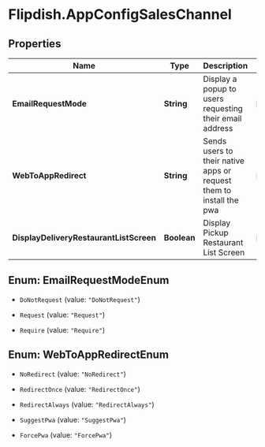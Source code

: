 # Flipdish.AppConfigSalesChannel

## Properties
Name | Type | Description | Notes
------------ | ------------- | ------------- | -------------
**EmailRequestMode** | **String** | Display a popup to users requesting their email address | [optional] 
**WebToAppRedirect** | **String** | Sends users to their native apps or request them to install the pwa | [optional] 
**DisplayDeliveryRestaurantListScreen** | **Boolean** | Display Pickup Restaurant List Screen | [optional] 


<a name="EmailRequestModeEnum"></a>
## Enum: EmailRequestModeEnum


* `DoNotRequest` (value: `"DoNotRequest"`)

* `Request` (value: `"Request"`)

* `Require` (value: `"Require"`)




<a name="WebToAppRedirectEnum"></a>
## Enum: WebToAppRedirectEnum


* `NoRedirect` (value: `"NoRedirect"`)

* `RedirectOnce` (value: `"RedirectOnce"`)

* `RedirectAlways` (value: `"RedirectAlways"`)

* `SuggestPwa` (value: `"SuggestPwa"`)

* `ForcePwa` (value: `"ForcePwa"`)




